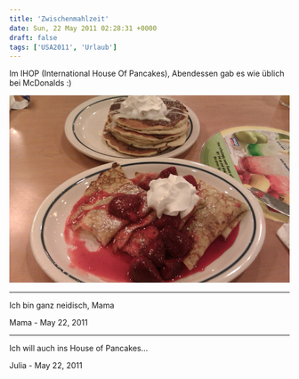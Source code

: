 ```yaml
---
title: 'Zwischenmahlzeit'
date: Sun, 22 May 2011 02:28:31 +0000
draft: false
tags: ['USA2011', 'Urlaub']
---
```


Im IHOP (International House Of Pancakes), Abendessen gab es wie üblich bei McDonalds :)

![-780365591](/urlaub2011-images/780365591-scaled10002.jpg?w=300)

--- 

Ich bin ganz neidisch, Mama

Mama - <time datetime="2011-05-22 11:10:07">May 22, 2011</time>

---

Ich will auch ins House of Pancakes...

Julia - <time datetime="2011-05-22 15:06:39">May 22, 2011</time>